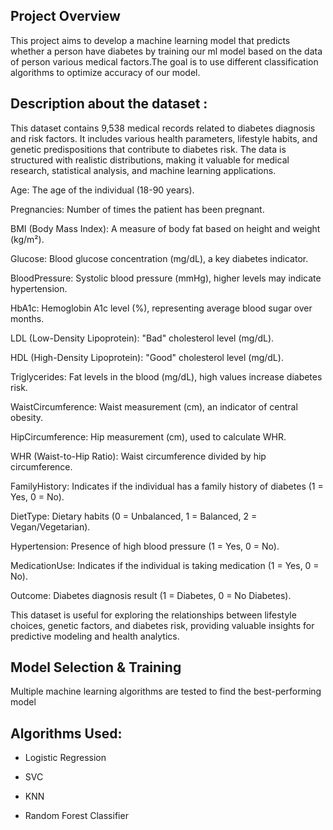 ## Project Overview
This project aims to develop a machine learning model that predicts whether a person have diabetes by training our ml model based on the data of person various medical factors.The goal is to use different classification algorithms to optimize accuracy of our model.

## Description about the dataset : 
This dataset contains 9,538 medical records related to diabetes diagnosis and risk factors. It includes various health parameters, lifestyle habits, and genetic predispositions that contribute to diabetes risk. The data is structured with realistic distributions, making it valuable for medical research, statistical analysis, and machine learning applications.

Age: The age of the individual (18-90 years).

Pregnancies: Number of times the patient has been pregnant.

BMI (Body Mass Index): A measure of body fat based on height and weight (kg/m²).

Glucose: Blood glucose concentration (mg/dL), a key diabetes indicator.

BloodPressure: Systolic blood pressure (mmHg), higher levels may indicate hypertension.

HbA1c: Hemoglobin A1c level (%), representing average blood sugar over months.

LDL (Low-Density Lipoprotein): "Bad" cholesterol level (mg/dL).

HDL (High-Density Lipoprotein): "Good" cholesterol level (mg/dL).

Triglycerides: Fat levels in the blood (mg/dL), high values increase diabetes risk.

WaistCircumference: Waist measurement (cm), an indicator of central obesity.

HipCircumference: Hip measurement (cm), used to calculate WHR.

WHR (Waist-to-Hip Ratio): Waist circumference divided by hip circumference.

FamilyHistory: Indicates if the individual has a family history of diabetes (1 = Yes, 0 = No).

DietType: Dietary habits (0 = Unbalanced, 1 = Balanced, 2 = Vegan/Vegetarian).

Hypertension: Presence of high blood pressure (1 = Yes, 0 = No).

MedicationUse: Indicates if the individual is taking medication (1 = Yes, 0 = No).

Outcome: Diabetes diagnosis result (1 = Diabetes, 0 = No Diabetes).

This dataset is useful for exploring the relationships between lifestyle choices, genetic factors, and diabetes risk, providing valuable insights for predictive modeling and health analytics.

## Model Selection & Training
Multiple machine learning algorithms are tested to find the best-performing model

## Algorithms Used:
* Logistic Regression
  
* SVC
  
* KNN
  
* Random Forest Classifier
